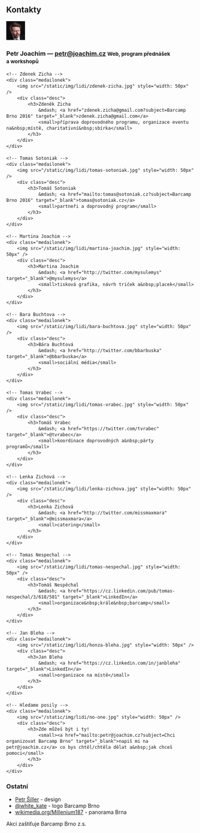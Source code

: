 Kontakty
--------

<div class="kontakty">
    <!-- Petr Joachim -->
    <div class="medailonek">
        <img src="/static/img/lidi/petr-joachim.jpg" style="width: 50px" />
        <div class="desc">
            <h3>Petr Joachim
                &mdash; <a href="mailto:petr@joachim.cz?subject=Barcamp Brno 2016">petr@joachim.cz</a>
                <small>Web, program přednášek a&nbsp;workshopů</small>
            </h3>
        </div>
    </div>

    <!-- Zdenek Zicha -->
    <div class="medailonek">
        <img src="/static/img/lidi/zdenek-zicha.jpg" style="width: 50px" />
        <div class="desc">
            <h3>Zdeněk Zicha
                &mdash; <a href="zdenek.zicha@gmail.com?subject=Barcamp Brno 2016" target="_blank">zdenek.zicha@gmail.com</a>
                <small>příprava doprovodného programu, organizace eventu na&nbsp;místě, charitativní&nbsp;sbírka</small>
            </h3>
        </div>
    </div>

    <!-- Tomas Sotoniak -->
    <div class="medailonek">
        <img src="/static/img/lidi/tomas-sotoniak.jpg" style="width: 50px" />
        <div class="desc">
            <h3>Tomáš Sotoniak
                &mdash; <a href="mailto:tomas@sotoniak.cz?subject=Barcamp Brno 2016" target="_blank">tomas@sotoniak.cz</a>
                <small>partneři a doprovodný program</small>
            </h3>
        </div>
    </div>

    <!-- Martina Joachim -->
    <div class="medailonek">
        <img src="/static/img/lidi/martina-joachim.jpg" style="width: 50px" />
        <div class="desc">
            <h3>Martina Joachim
                &mdash; <a href="http://twitter.com/mysulemys" target="_blank">@mysulemys</a>
                <small>tisková grafika, návrh triček a&nbsp;placek</small>
            </h3>
        </div>
    </div>

    <!-- Bara Buchtova -->
    <div class="medailonek">
        <img src="/static/img/lidi/bara-buchtova.jpg" style="width: 50px" />
        <div class="desc">
            <h3>Bára Buchtová
                &mdash; <a href="http://twitter.com/bbarbuska" target="_blank">@bbarbuska</a>
                <small>sociální média</small>
            </h3>
        </div>
    </div>

    <!-- Tomas Vrabec -->
    <div class="medailonek">
        <img src="/static/img/lidi/tomas-vrabec.jpg" style="width: 50px" />
        <div class="desc">
            <h3>Tomáš Vrabec
                &mdash; <a href="https://twitter.com/tvrabec" target="_blank">@tvrabec</a>
                <small>koordinace doprovodných a&nbsp;párty programů</small>
            </h3>
        </div>
    </div>

    <!-- Lenka Zichová -->
    <div class="medailonek">
        <img src="/static/img/lidi/lenka-zichova.jpg" style="width: 50px" />
        <div class="desc">
            <h3>Lenka Zichová
                &mdash; <a href="http://twitter.com/missmaxmara" target="_blank">@missmaxmara</a>
                <small>catering</small>
            </h3>
        </div>
    </div>

    <!-- Tomas Nespechal -->
    <div class="medailonek">
        <img src="/static/img/lidi/tomas-nespechal.jpg" style="width: 50px" />
        <div class="desc">
            <h3>Tomáš Nespěchal
                &mdash; <a href="https://cz.linkedin.com/pub/tomas-nespechal/3/618/581" target="_blank">LinkedIn</a>
                <small>organizace&nbsp;krále&nbsp;barcamp</small>
            </h3>
        </div>
    </div>

    <!-- Jan Bleha -->
    <div class="medailonek">
        <img src="/static/img/lidi/honza-bleha.jpg" style="width: 50px" />
        <div class="desc">
            <h3>Jan Bleha 
                &mdash; <a href="https://cz.linkedin.com/in/janbleha" target="_blank">LinkedIn</a>
                <small>organizace na místě</small>
            </h3>
        </div>
    </div>

    <!-- Hledame posily -->
    <div class="medailonek">
        <img src="/static/img/lidi/no-one.jpg" style="width: 50px" />
        <div class="desc">
            <h3>Zde můžeš být i ty!
                <small><a href="mailto:petr@joachim.cz?subject=Chci organizovat Barcamp Brno" target="_blank">napiš mi na petr@joachim.cz</a> co bys chtěl/chtěla dělat a&nbsp;jak chceš pomoci</small>
            </h3>
        </div>
    </div>
</div>

### Ostatní
 - [Petr Šiller](http://petrsiller.cz/) - design
 - [@white_kate](http://www.twitter.com/white_kate) - logo Barcamp Brno
 - [wikimedia.org/Millenium187](https://commons.wikimedia.org/wiki/File:Brno_-_panorama_II_-_2012.jpg) - panorama Brna


Akci zaštiťuje Barcamp Brno z.s.